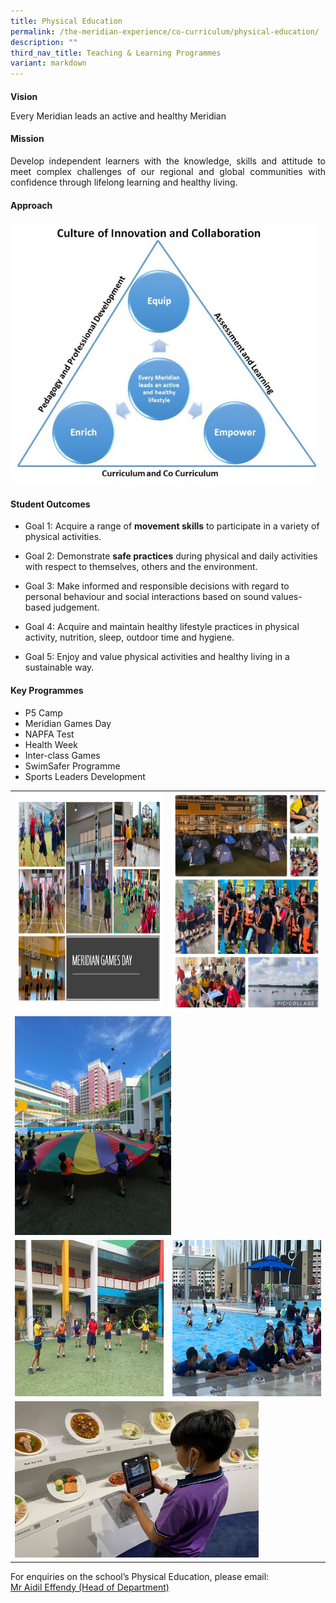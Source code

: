 ```yaml
---
title: Physical Education
permalink: /the-meridian-experience/co-curriculum/physical-education/
description: ""
third_nav_title: Teaching & Learning Programmes
variant: markdown
---
```

<h4 style="margin-bottom:0; margin-top:1;"> Vision</h4>

<p>Every Meridian leads an active and healthy Meridian</p>

#### Mission
<p align="justify">Develop independent learners with the knowledge, skills and attitude to meet complex challenges of our regional and global communities with confidence through lifelong learning and healthy living.</p>

#### Approach

<img src="/images/The%20Meridian%20Experience/PE%20Dept/PE-Approach-720x616.jpg" style="width:490px;height:420px;float:center">

#### Student Outcomes
*   Goal 1: Acquire a range of&nbsp;<b>movement skills</b>&nbsp;to participate in a variety of physical activities.  
    
*   Goal 2: Demonstrate&nbsp;<b>safe practices</b>&nbsp;during physical and daily activities with respect to themselves, others and the environment.  
    
*   Goal 3: Make informed and responsible decisions with regard to personal behaviour and social interactions based on sound values-based judgement.  
    
*   Goal 4: Acquire and maintain healthy lifestyle practices in physical activity, nutrition, sleep, outdoor time and hygiene.  

*   Goal 5: Enjoy and value physical activities and healthy living in a sustainable way. 
    

#### Key Programmes
*   P5 Camp  
*   Meridian Games  Day
*   NAPFA Test  
*   Health Week  
*   Inter-class Games  
*   SwimSafer Programme
*   Sports Leaders Development


<table style="width:100%">
  <tbody>
		<tr><td><img src="/images/The%20Meridian%20Experience/PE%20Dept/2024_PE1.png" style="width:350px;height:350px;float:center"></td>
    <td><img src="/images/The%20Meridian%20Experience/PE%20Dept/2024_PE2.png" style="width:350px;height:350px;float:center"></td>
	</tr>
	<tr>
    <td colspan="2"><img src="/images/The%20Meridian%20Experience/PE%20Dept/2023/Recess%20Play%203.jpg" style="width:250px;height:350px;float:center"></td>
	</tr>
	<tr>
    <td><img src="/images/The%20Meridian%20Experience/PE%20Dept/2023/Recess%20play%201.jpg" style="width:450px;height:250px;float:center"></td>
    <td><img src="/images/The%20Meridian%20Experience/PE%20Dept/2024_PE5.png" style="width:450px;height:250px;float:center"></td>
	</tr>
	<tr>
    <td colspan="2"><img src="/images/The%20Meridian%20Experience/PE%20Dept/2024_PE6.png" style="width:390px;height:250px;float:center"></td>
	</tr>
</tbody></table>


 For enquiries on the school’s Physical Education, please email:<br>
<a href="mailto:aidil_effendy@moe.edu.sg">Mr Aidil Effendy (Head of Department)</a>